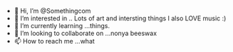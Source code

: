 - 👋 Hi, I’m @Somethingcom
- 👀 I’m interested in .. Lots of art and intersting things I also LOVE music :)
- 🌱 I’m currently learning ...things.
- 💞️ I’m looking to collaborate on ...nonya beeswax
- 📫 How to reach me ...what

<!---
Somethingcom/Somethingcom is a ✨ special ✨ repository because its `README.md` (this file) appears on your GitHub profile.
You can click the Preview link to take a look at your changes.
--->
